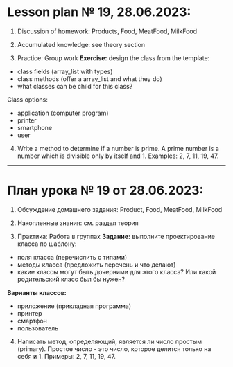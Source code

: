 # Lesson plan № 19, 28.06.2023:

1. Discussion of homework:
   Products, Food, MeatFood, MilkFood

2. Accumulated knowledge:
   see theory section

3. Practice:
   Group work
   **Exercise:**
   design the class from the template:
- class fields (array_list with types)
- class methods (offer a array_list and what they do)
- what classes can be child for this class?

Class options:
- application (computer program)
- printer
- smartphone
- user

4. Write a method to determine if a number is prime. A prime number is a number
   which is divisible only by itself and 1. Examples: 2, 7, 11, 19, 47.

______________________

# План урока № 19 от 28.06.2023:

1. Обсуждение домашнего задания:
Product, Food, MeatFood, MilkFood

2. Накопленные знания:
см. раздел теория

3. Практика:
Работа в группах
**Задание:**
выполните проектирование класса по шаблону:
- поля класса (перечислить с типами)
- методы класса (предложить перечень и что делают)
- какие классы могут быть дочерними для этого класса? Или какой родительский класс был бы нужен?

**Варианты классов:**
- приложение (прикладная программа)
- принтер
- смартфон
- пользователь

4. Написать метод, определяющий, является ли число простым (primary). Проcтое число - это число,
которое делится только на себя и 1. Примеры: 2, 7, 11, 19, 47. 

